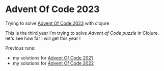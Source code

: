 # Advent Of Code 2023

Trying to solve [Advent Of Code 2023](https://adventofcode.com/2023) with clojure

This is the third year I'm trying to solve *Advent of Code puzzle* in Clojure. let's see how far I will get this year !

Previous runs:
- my solutions for [Advent Of Code 2021](https://github.com/raoul2000/advent-of-code-2021)
- my solutions for [Advent Of Code 2022](https://github.com/raoul2000/advent-of-code-2022)
